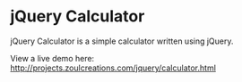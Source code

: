jQuery Calculator
=================

jQuery Calculator is a simple calculator written using jQuery.

View a live demo here:
http://projects.zoulcreations.com/jquery/calculator.html

